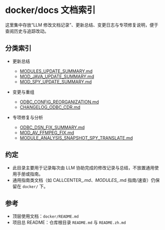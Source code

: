 # docker/docs 文档索引

这里集中存放“LLM 修改文档记录”、更新总结、变更日志与专项修复说明，便于查阅历史与追踪改动。

## 分类索引

- 更新总结
  - [MODULES_UPDATE_SUMMARY.md](./MODULES_UPDATE_SUMMARY.md)
  - [MOD_JAVA_UPDATE_SUMMARY.md](./MOD_JAVA_UPDATE_SUMMARY.md)
  - [MOD_SPY_UPDATE_SUMMARY.md](./MOD_SPY_UPDATE_SUMMARY.md)

- 变更与重组
  - [ODBC_CONFIG_REORGANIZATION.md](./ODBC_CONFIG_REORGANIZATION.md)
  - [CHANGELOG_ODBC_CDR.md](./CHANGELOG_ODBC_CDR.md)

- 专项修复与分析
  - [ODBC_DSN_FIX_SUMMARY.md](./ODBC_DSN_FIX_SUMMARY.md)
  - [MOD_AV_FFMPEG_FIX.md](./MOD_AV_FFMPEG_FIX.md)
  - [MODULE_ANALYSIS_SNAPSHOT_SPY_TRANSLATE.md](./MODULE_ANALYSIS_SNAPSHOT_SPY_TRANSLATE.md)

## 约定

- 此目录主要用于记录每次由 LLM 协助完成的修改记录与总结，不放置通用使用手册或指南。
- 通用指南类文档（如 CALLCENTER_*.md、MODULES_*.md 指南/速查）仍保留在 `docker/` 下。

## 参考

- 顶层使用文档：`docker/README.md`
- 项目总 README：仓库根目录 `README.md` 与 `README.zh.md`
